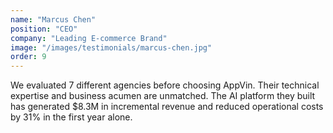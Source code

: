 ```yaml
---
name: "Marcus Chen"
position: "CEO"
company: "Leading E-commerce Brand"
image: "/images/testimonials/marcus-chen.jpg"
order: 9
---
```


We evaluated 7 different agencies before choosing AppVin. Their technical expertise and business acumen are unmatched. The AI platform they built has generated $8.3M in incremental revenue and reduced operational costs by 31% in the first year alone.
